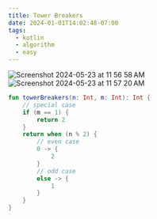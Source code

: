 ```yaml
---
title: Tower Breakers
date: 2024-01-01T14:02:48-07:00
tags:
  - kotlin
  - algorithm
  - easy
---
```

![Screenshot 2024-05-23 at 11 56 58 AM](https://github.com/RamziJabali/algorithm-problems/assets/18749441/7866505d-8cd0-473a-bbb1-5a19adf78e28)
![Screenshot 2024-05-23 at 11 57 20 AM](https://github.com/RamziJabali/algorithm-problems/assets/18749441/525bfcbf-a36b-4c67-ac59-102bd1fd6f0a)

```kotlin
fun towerBreakers(n: Int, m: Int): Int {
    // special case
    if (m == 1) {
        return 2
    }
    return when (n % 2) {
        // even case
        0 -> {
            2
        }
        // odd case
        else -> {
            1
        }
    }
}
```